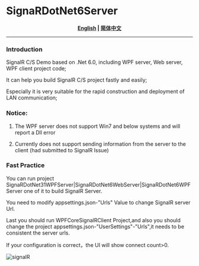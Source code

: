 # SignaRDotNet6Server
<div align="center">
<strong><a href="README.md">English</a> | <a href="README.zh-CN.md">简体中文</a> </strong>
</div>

---

### Introduction
SignalR C/S Demo based on .Net 6.0, including WPF server, Web server, WPF client project code;

It can help you build SignalR C/S project fastly and easily;

Especially it is very suitable for the rapid construction and deployment of LAN communication;

### Notice:

1. The WPF server does not support Win7 and below systems and will report a Dll error

2. Currently does not support sending information from the server to the client (had submitted to SignalR Issue)

### Fast Practice

You can run project SignaRDotNet31WPFServer|SignaRDotNet6WebServer|SignaRDotNet6WPFServer one of it to build SignalR Server.

You need to modify appsettings.json-"Urls" Value to change SignalR server Url.

Last you should run WPFCoreSignalRClient Project,and also you should change the project  appsettings.json-"UserSettings"-"Urls",it needs to be consistent the server urls.

If your configuration is correct，the UI will show connect count>0.

![signalR](https://user-images.githubusercontent.com/34500722/142980678-be5b3b40-35d8-4efc-95a8-f7c21a173778.png)





